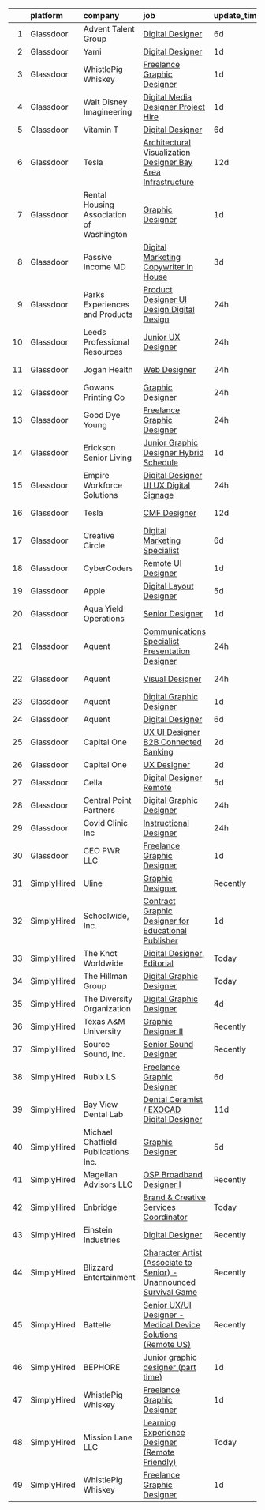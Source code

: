 

|    | platform    | company                                  | job                                                                                                                                                                                                                                                                                                                                                                                                                                                                                                                                                                                                                                                                                                                                                                                                                                                                                                                                                                                                                                                                                                                                                                                                                                                                                                                                                                           | update_time   | location                     |
|---:|:------------|:-----------------------------------------|:------------------------------------------------------------------------------------------------------------------------------------------------------------------------------------------------------------------------------------------------------------------------------------------------------------------------------------------------------------------------------------------------------------------------------------------------------------------------------------------------------------------------------------------------------------------------------------------------------------------------------------------------------------------------------------------------------------------------------------------------------------------------------------------------------------------------------------------------------------------------------------------------------------------------------------------------------------------------------------------------------------------------------------------------------------------------------------------------------------------------------------------------------------------------------------------------------------------------------------------------------------------------------------------------------------------------------------------------------------------------------|:--------------|:-----------------------------|
|  1 | Glassdoor   | Advent Talent Group                      | [Digital Designer](https://www.glassdoor.com/partner/jobListing.htm?pos=104&ao=1110586&s=58&guid=00000183a6fc51cc8c0496d7b1f26c11&src=GD_JOB_AD&t=SR&vt=w&cs=1_7964ab15&cb=1664953897974&jobListingId=1008168683290&cpc=1EC006BEB16B588D&jrtk=3-0-1gejfokkikf28801-1gejfokl1h4cs800-49b9fd4c51c9ecf9--6NYlbfkN0AEZHQH85RuiXkdAOANIOjXMiOvcPJxDKu5JR4q_7yyFICd_jdLy1n9PLHnaxGTUU236q0ERqz0sJuF9WDI-9OFEnBmrk7WK1Avs5SUrHjBGh6lnO-J1eYLuyH3FvQV8JzHQPRnd2IE4Fl15PCxAcxdtGZ-eR9NFH1rOD6KgrD31YWjIjr3G08kry6MU8ZDXn92o2KIQg2QVNkpFvH8_0eL72c_cMCGsMK-udyW5gGNBQNYjc2z2PGOFx3SRIQ_kUlzYjnvDBiKTM3tHx6wN3TwzUztplf9tEZrQ0rrbkVP346nwfW8SL37zs2ZhvZS2B49OouUUxeZ35ARhthXfKdvZ0DrspYvHrYLV1v_MZvhZVZ4vWIdW6cpy3pPpIWZItvV_iMX2Bf7ziGMXmKVMjJV_pM2fmgMC9OYz5INGyBRsU9WnDu4qAvxaRjXrZnSTBIgwwN4pqPLjs2gm97ysMtqv3lC2jS85WCjRXd7KAMlg7HwNWYq24jBdvsk3lA_2EM2OAtuZ0A8Rv1KhiRtbTC_WIUAjk1phhK-7TBjwD9ifc8lwd6N4nW7YUGmjnME3Vy8Bt50l8m8lmBrn7bAFvZNZQFHfUAQ1oAmYBrjhTAlx3AW5jPKXeLDRqw8Us_JnCA9ksfrRCFaj-GJ-QoXdD2OF3eiynuWpCOeHYr0taEiXwHtIKfvlrL2)                                                                                                                                                                                                                                                                                                                                        | 6d            | Eden Prairie, MN             |
|  2 | Glassdoor   | Yami                                     | [Digital Designer](https://www.glassdoor.com/partner/jobListing.htm?pos=102&ao=1110586&s=58&guid=00000183a6fc51cc8c0496d7b1f26c11&src=GD_JOB_AD&t=SR&vt=w&ea=1&cs=1_9cb28738&cb=1664953897974&jobListingId=1008181019653&cpc=444700D72F2ECBCE&jrtk=3-0-1gejfokkikf28801-1gejfokl1h4cs800-4b7391dd8006dac6--6NYlbfkN0DsBOlmEAMqZtav1V1WKZO3RUElpafjggtWvxyDQ3xFSmyORkCOQyPRy8brDkQF-0tx-M_FaeGFTi5xPkXA6pP_llQ907OambRdmHN7rVS4lqoHDoH3T9hJpxZ4Yo4p270-LHduIFPvCR90ID65X1Ans2reBfMYIPmQhvUzvYw15zuBBZI0Kx1zAKTlY_5ChHy_3-3_Hr-z75wol6_4fIxvKnDtEGr7zZMjnk_sxEsX_J9RATWizU4gZGo3bxdrkOyogsDGCPHprrl6todPQx_M6DtEtu7xfjpsa_nokeN4QmxZPA8QZsQ7vH08h8fg1oPm7ToZRY1VViJVwnJ4UGtE-oq7vdkw5JEkeZQSqkE4zyWWGkVcwwBxvheZIpeHNHfKGYJkQhrOEExNfOsYynaP5v3XCD-Iwqblbx5hpvxWiKVlaymc0LLSTfuWHZCc-b00-Tz6io_oc0_L1GpnsSdQ971B59uSBdSkwHU5ftUSo3da-EAg1oDJChCNh2BDF00%3D)                                                                                                                                                                                                                                                                                                                                                                                                                                                                                                                     | 1d            | Brea, CA                     |
|  3 | Glassdoor   | WhistlePig Whiskey                       | [Freelance Graphic Designer](https://www.glassdoor.com/partner/jobListing.htm?pos=101&ao=1110586&s=58&guid=00000183a6fc51cc8c0496d7b1f26c11&src=GD_JOB_AD&t=SR&vt=w&ea=1&cs=1_00c08eeb&cb=1664953897974&jobListingId=1008181359351&cpc=E8EA07442FE90C22&jrtk=3-0-1gejfokkikf28801-1gejfokl1h4cs800-52be9042b1ff7f65--6NYlbfkN0BpzkJ9iaZAQepf-UlRJVDzYUilFLtK1m6JBxaefMWZfXX8JIFmeanj6RZjiVJDiAy2DhTjVFdr4dUhq8imeAUoK_pAPeGqVmPoMgGVXdkfqUDRgWTp5WWc2g0ofzxrCdazxEcrTT9nOMAltIHN70DdVRIxeusoaexGKDe1txzIabmL97QHa6MTCe3xcLAldkgkwVPs6Hu20q5SIR0dBSBOyC8um9rZRO_cZapDSBPYaAX0vSnc02oLePUd0lezxQC53blDQ4ulV5_SrYv9HJegUVo68MHnFDtpYaKlfA6CDKiTh8NAdVG4HuV4HLoKADkfvT6ryYYFNRMh9dbw9UdwAOS0Ha5sOR--m8jTC1e3MPofP7MKURj50XDOVbiStouFJa-H4HR0YDBWBSCkkt-OFBaDSVVsTwX54wO3WcqCLJxw9XVge5Wb8kd0xzKofQxApVI1PLQbxGVikxtsCKRfo7ripPiSCJGJVoB_6fdtKfRchSze5wG7yD84vY9v84u_RJyOndPwVAI_kElcndPz53y9qqh2W6Y%3D)                                                                                                                                                                                                                                                                                                                                                                                                                                                                           | 1d            | Remote                       |
|  4 | Glassdoor   | Walt Disney Imagineering                 | [Digital Media Designer  Project Hire ](https://www.glassdoor.com/partner/jobListing.htm?pos=108&ao=1110586&s=58&guid=00000183a6fc51cc8c0496d7b1f26c11&src=GD_JOB_AD&t=SR&vt=w&cs=1_821adb14&cb=1664953897975&jobListingId=1008180960670&cpc=B101C867B3EF2D75&jrtk=3-0-1gejfokkikf28801-1gejfokl1h4cs800-fe789731ffba1342--6NYlbfkN0DAFTyt7pbDCC2JPO79CSdi1dIb81yjczP5qsKcZIxgiYm3-7g-689UDqHItQTwke_FOC78hZzTQ_c4A3nHqeXPNQCT3XZ3znM_v6WWpStRdUtVJEK7idOTJGXu0SPqL4yVTsUJZQRGWDLXNFkDHdGI-BVVQtCqJJtEkX6vSdvbB532V7Ox79jFRtDMwdtuhgZDRJWo0d6jOjccN2iDN9n5VrNhf2qPLtuhwCKT0ZNWg1zQI0kOq1K-V8F6LYtV5K4kptP9cnp-RnF-i3TiiAairWgIBTmxd2gADlw0GWIbwaRijj_2Xh7Lbc0jCHpJkjhSgS3gaO_6eXzDdCKAo9tdFrrAlVLD-FIou7fgoUxRst_q6wnNdeDy7BOVDNWULOPHUXAqZzDCZ9eHj-NGh0r17bM31HlUZdo5unk5oapQg5-OY2IEzwNw7CE7sne77Hc%3D)                                                                                                                                                                                                                                                                                                                                                                                                                                                                                                                                                                     | 1d            | Glendale, CA                 |
|  5 | Glassdoor   | Vitamin T                                | [Digital Designer](https://www.glassdoor.com/partner/jobListing.htm?pos=130&ao=1110586&s=58&guid=00000183a6fc51cc8c0496d7b1f26c11&src=GD_JOB_AD&t=SR&vt=w&cs=1_1d7099d9&cb=1664953897977&jobListingId=1008168951382&cpc=FAE5E775D180B2FB&jrtk=3-0-1gejfokkikf28801-1gejfokl1h4cs800-618923c6748b6cd7--6NYlbfkN0DMrcEu7yrtATojKJA7cEzGQ3FdRGWLh0CZQInL4ECGI6k5tN82kdM0cJmh4vC7GgizyfnNm7a07tU5sBW69PdmPS1CsERMSGpdJwPl3H3aOXBPudctfciSrJIJIIFcVkQTZPHNpm1dyhNNEAEm7U7qQTEfwflmeQrYs6vdKM2RTdfmaRNOys1jY36CAoZU5S9MwjCMvBRlkdL6Jspf_GNwksPkMFNa3eZgP4daPLWDpKhxmmRZbY4AHtcI0LE2lkeNhs_RZrKaqgIikJpkDmZ_PJjocFgXndnJi7lPJP8wAKfIll-JYZdSp6Vv8WnOfjddaELIw_gHW1qJz2t94bHciw8N9avo0UbmiD6ApEJ3xVbmiixUk1SlBQgFbn6GK4SYKs1EKucuNJNgn-14QJ0EQ4qofxZ1kBirpTqH-oy9Gp8AIqr5Il9jDT6FbLP_zqlmxbjx13Kw95PYdYqG7YsyjHxr6tQdZ6gdOLgmLBy23u6uVtzeCoMm)                                                                                                                                                                                                                                                                                                                                                                                                                                                                                                                                        | 6d            | Chicago, IL                  |
|  6 | Glassdoor   | Tesla                                    | [Architectural Visualization Designer  Bay Area Infrastructure](https://www.glassdoor.com/partner/jobListing.htm?pos=112&ao=1110586&s=58&guid=00000183a6fc51cc8c0496d7b1f26c11&src=GD_JOB_AD&t=SR&vt=w&cs=1_1d94ec1f&cb=1664953897975&jobListingId=1008157424103&cpc=9908D8D4413DBB8A&jrtk=3-0-1gejfokkikf28801-1gejfokl1h4cs800-c00e3ce54c079d87--6NYlbfkN0BkX03mv_qGbDFMol2YHqLRvzzvm2LmpzMO_FcYL_FtJlnJTzsjtFTdelRG5HbGrIfKuF7l_SRluDws8697LYRRPx4MMFF7B7pwyjHfCpqmLzDqtWZBv9sBU-l4VTomUZzFVEn3FD13pc01LVCjOXxofHXMT-b-Wgq_cKBdsuUzgsZMY6MHg07tF2AF37Uz_fVnNOFq4Ce7DO0AMA1REoZhTqahdYFyNXxAe4rM5qB6vNoLXOBO2W65A0IyS6QMUaYCZAaCo2jc31FLReTYruCRy-M-fxJM9bjqoJC9BwBAH3s9m1Bw34cRJdZajkHVuS2kdxfxA62RxisX8Ya5UGJNiLZnpLFJx7xyg2TVlnMSP_WAm509LBKjjagHVolC7ChXUtAzZMtV56dCjgDITnIVpiJ2Et8gmKYp1EKCn1nj9EH81X-PXNJPfjrCtk9_t-MyINESLgPDU7-nfw4QUYgyPo0G8oK8Jjjt96wMefNGzNVCspaQT_FnQpwCUEzf-QyyiDc10yAh0TmSzN5zxCcAa_r3vUetHTk%3D)                                                                                                                                                                                                                                                                                                                                                                                                                                             | 12d           | Fremont, CA                  |
|  7 | Glassdoor   | Rental Housing Association of Washington | [Graphic Designer](https://www.glassdoor.com/partner/jobListing.htm?pos=118&ao=1110586&s=58&guid=00000183a6fc51cc8c0496d7b1f26c11&src=GD_JOB_AD&t=SR&vt=w&ea=1&cs=1_31d9740c&cb=1664953897976&jobListingId=1008181648619&cpc=6193B0C32834B022&jrtk=3-0-1gejfokkikf28801-1gejfokl1h4cs800-8c68881bf004abf2--6NYlbfkN0ATuzukLZvOA7Cxi5gGVTPK8s05ijijAIGQnHXs5Od0X7dJhkhquRt_3fZF5olvIKB0rAZzKK4aXdvC4AXgjBQS4J4Y6n5mMtCqKaxMVRVRYm5rfr-L3QXTFlg1UKQ4dZpg865y5t_WtM0fDx829Wsuo8abBLp8DC_0S_oh2_gd_Sr-1vXR9b_stqne3ZnPXfnznW4KCrbE4qfxc3N92O3EmuH-4k7x8rlogoQrPt4B-wjJXyTM39n7HV3eD_4YWZU8rnN4h76x2ClicWbDlsyzTowFTZcBBvE1qiprIAkLJ5RMCRR96NP7bAUS4woOws_1iEQwhY1FGbJmX4MtsYP9gJmx4OTwhwxT5pyD36rCEe6EiOmEaXXzfGcHzYWK3IUUewJb1m7ueELFZFGOHJH3aeQwdKgNl8UGvCF9IihnFqh2fvoOaOkrCHaympMtKo_PNd_qVb2RP_ieXo3xNPDOdjzRurUYp8Wt6RiEy1Ori_n78mgIT98iV_BW0Kd_cjU%3D)                                                                                                                                                                                                                                                                                                                                                                                                                                                                                                                     | 1d            | Seattle, WA                  |
|  8 | Glassdoor   | Passive Income MD                        | [Digital Marketing Copywriter  In House ](https://www.glassdoor.com/partner/jobListing.htm?pos=120&ao=1110586&s=58&guid=00000183a6fc51cc8c0496d7b1f26c11&src=GD_JOB_AD&t=SR&vt=w&cs=1_fa64b7d9&cb=1664953897976&jobListingId=1008177611015&cpc=1FDE87803EF93CD3&jrtk=3-0-1gejfokkikf28801-1gejfokl1h4cs800-33d0923c9a007d8e--6NYlbfkN0BX5PKiVrmNBBso6678QK_086ZhDmKmBIY1CZ6bbrZCM2DRlgUFpyLj3Vwhyf4FfEs4yP_RX4kAN-RSvlHT_YBd8VaWF_xYYxEoRqDeQm7oI86cM8x-Zm8VxxSBgTAD0xVL67cPmSvnlahDwJODPVWZA2touX6sLG9s-1wfIAQzkrDTFtYrTKxhCzBY62AXcTrkLFxXvlixcago0Hypzuq-7v0qAVLDfD88THZDN8QnMTmdgGX6OaQ6kcN7_CnxJ8_7vOm0f_a7CBR9TfMnN_isRXVNau9Hz6m0ncCH5yAkE0rM3qs189_vAf1UzUPDBbmHa4J697VeHxBlF1vpVP-bF0iGObuUzDcTFn1BEjx5HZ3rclCmXMonsOYx0R4vyxCiqdSDv_vJRqoL8_OTZx5Z0sHYicR4B6jssyMx3ozjljq1-sHy6Ln3hbVgPmGVvLwh1BgS62xdgTsTzkYEqttuhPiHGSZajoFCHcPErWOXP8z_Xs72NfEcaVrN2NXxmPbE59_CIvUHLg%3D%3D)                                                                                                                                                                                                                                                                                                                                                                                                                                                                                     | 3d            | Remote                       |
|  9 | Glassdoor   | Parks  Experiences and Products          | [Product Designer  UI Design Digital Design ](https://www.glassdoor.com/partner/jobListing.htm?pos=116&ao=1110586&s=58&guid=00000183a6fc51cc8c0496d7b1f26c11&src=GD_JOB_AD&t=SR&vt=w&cs=1_b666b671&cb=1664953897976&jobListingId=1008183196085&cpc=155EB9D5185558AF&jrtk=3-0-1gejfokkikf28801-1gejfokl1h4cs800-2191fe98654c158d--6NYlbfkN0DAFTyt7pbDCC2JPO79CSdi1dIb81yjczP5qsKcZIxgiRd1qisRd4re16D_VG3-wzU_6Oe15ALb1WY-ytCOdcNQir93LsrdNN2s48_Up9B2fmiYN7Yn7jpoAd37ZpGupWm3vjNv1r46RCNeo_eJGBam0OCrw-p58XZKg9SFtTrse9s8SM9L3uOsrFwrA8euV9DBHwN2SNbDF2UB3aorw1CoPEeuwVkz5geaXSfPcEnWmmiBC3vEg0sPjgK5zgWnMxWvBqugtQtPyQCjEta5VM7E26ATekijdSl1WHYww95963JVKt0VcohY82J3fct6atq8-tGrZPFaFBPqphp_cwOZZIILYp_wzS6wgL0RZdIk2tahiN2rNtTuA1agY54CbKgdWhJthgysdo1UQ3SVBwlmF9d0HEF4MvetmmpLpEggIZPzvOvLP7SYavca5C2Xx64%3D)                                                                                                                                                                                                                                                                                                                                                                                                                                                                                                                                                               | 24h           | Lake Buena Vista, FL         |
| 10 | Glassdoor   | Leeds Professional Resources             | [Junior UX Designer](https://www.glassdoor.com/partner/jobListing.htm?pos=109&ao=1110586&s=58&guid=00000183a6fc51cc8c0496d7b1f26c11&src=GD_JOB_AD&t=SR&vt=w&ea=1&cs=1_bc0c7c54&cb=1664953897975&jobListingId=1008183368915&cpc=59DEFF8D475298C3&jrtk=3-0-1gejfokkikf28801-1gejfokl1h4cs800-0564f487d94262f5--6NYlbfkN0CLOCZTCChuiihVjlIkYrxs7DSyKBCTKtCFQmuoXzF4l_jhy5rhXOPYk9JiMIL8flmTacUQGa091zqZXcWus9YjZArZ-VRnM6d8VPkLX-nbux_QrsG8QHKa0wFoptSDh-r_Xvp6UnrPgUHn1JQxxkByWq-DRmPtp6PSUFx03KiRkL736groec_8gW_39cHV-fw_HXo1M82-L-QSTjujf-FO3NFUpSg-lfV6BfIkpuRVrLGBydpykzm4EW9im77xEeHpSOvD3TWT-5wARatBhyRpCgvIZBlD8y9xA93cvqQxC81TH7GITZpcKrBSnQZi9rW4RS1SJ3kAuVQM6P8UjaLyZapwtvoo2DE2vSZoYS1EjcgyPRd7ur7PC_9J55qW2mV_KmwU6vyb0hL2eHTUi2sedbhqmj1R4TSAQw2jV7Y_AVdQc4tdkcpwgl2qlpGZHZ30mtgZA9DZ_Jzc1rd2zT9bzoOBbpeKgXS8_linSIBig52QOSbyzLyoUenMhTQvPXn06YufoBmVrQ%3D%3D)                                                                                                                                                                                                                                                                                                                                                                                                                                                                                                     | 24h           | Remote                       |
| 11 | Glassdoor   | Jogan Health                             | [Web Designer](https://www.glassdoor.com/partner/jobListing.htm?pos=107&ao=1110586&s=58&guid=00000183a6fc51cc8c0496d7b1f26c11&src=GD_JOB_AD&t=SR&vt=w&ea=1&cs=1_2bfbde50&cb=1664953897975&jobListingId=1008184057172&cpc=61B26E8FEFFA679F&jrtk=3-0-1gejfokkikf28801-1gejfokl1h4cs800-34f30784f0aa99a9--6NYlbfkN0B4zybFdMQnUQlorbHXtUtE2-M2qZvV-Fec-UE_N3qsMkJhjTzW0qDGVPXQVNwPXLBu1rlWATFT64U-jITo0XcKUSFxccOT1K87NHsewHqK8z-Ff3Arh573LVkDhBiSrhV4UmQfI8MpaoUsDbr57PquZbKr-IZ_W5ucOuSlEb7SlG5FXKOXNjjw-AkvBeurp2GIv0GRhPXQsLScMAXZ7rSL33O5u8B1zDLwsHlHi9opzLFftHlB1I1HHUsISN8BJA9qQws9maymJrEcZe7c9gNAlI4vlpmPgD0acWF1t7g67Lf4HITQUzhpXWw4-Lw-t0IyHfj-nHDgL9XSLfs5prUZ1HE6_1G4YG9LPAeHc8h9l5VcEPn75FdspPBJhPkoiKkiqcUBJ-cl3lUOy_enU8tXmhsGCm-ZG0m0Eb81lu32QJoAjeh6385YPTG9_Z-PWg60wGjsrzOSwwGzwNXbttwdYOwIBqqRwBXEO9JcAkmdPSqElIxyHb0G49ES44dy_Zt8HOJcCC4tTQ6elRe3Ksrg)                                                                                                                                                                                                                                                                                                                                                                                                                                                                                                       | 24h           | Englewood, CO                |
| 12 | Glassdoor   | Gowans Printing Co                       | [Graphic Designer](https://www.glassdoor.com/partner/jobListing.htm?pos=117&ao=1110586&s=58&guid=00000183a6fc51cc8c0496d7b1f26c11&src=GD_JOB_AD&t=SR&vt=w&ea=1&cs=1_3479e2a2&cb=1664953897976&jobListingId=1008184869167&cpc=1120CD366D53BFD9&jrtk=3-0-1gejfokkikf28801-1gejfokl1h4cs800-0a57b4d81053fb35--6NYlbfkN0APToHrk7ILONyRglvlT3LJMO76dZGJsKlG8WQjsY8Cq8UICho1FA9rpi7Rf-QaLzFDb6ymN1OQa4DTvwNKM7M8eMv3eeAB5QEL5YxA32BxXU8gAAl7kCrflq7lN5dn1m0npmEZoyo-S39KWuFzp3z88G185C9cpYXf0sccUANcZ9modoSpStiBo9QF1Hvxn-JG5Do7EBhcEtwIy1M1XTWUf-PZD6f1OU9RjBeTAot6Igec-j7-50wTFoAIE2R3xT9PqGMEZe0YTDuQPhe0-6nlwuJLE6iOZ7-6okqLyC9tghC5qkvIymKWqKusp_BV0CQF0yNHXBga1ksa7-KqNFkuFZXUSVmmDJprisCG54pIW1nd1ecHKqqrATcHPsQrm8bjPLxk1upMXQ89zNp3Uvtm57SRoOejDhYfNicikSqJKyFEX7uE_kj4qHhXMMdAZjrfAD6Hp4ux0lUtPijoeQVUb5s6-1kLTcbbtURK5AsaeTbjVkDO9cACBNXahxf8HTSRCbQXqe922w%3D%3D)                                                                                                                                                                                                                                                                                                                                                                                                                                                                                                       | 24h           | Modesto, CA                  |
| 13 | Glassdoor   | Good Dye Young                           | [Freelance Graphic Designer](https://www.glassdoor.com/partner/jobListing.htm?pos=111&ao=1110586&s=58&guid=00000183a6fc51cc8c0496d7b1f26c11&src=GD_JOB_AD&t=SR&vt=w&ea=1&cs=1_7b57b9fb&cb=1664953897975&jobListingId=1008184416620&cpc=C5F9C09AE97B3D2F&jrtk=3-0-1gejfokkikf28801-1gejfokl1h4cs800-19041b157d3542b5--6NYlbfkN0A_GkeGSXVSoFVTbt7cRRhPymyURKnL94u78NQGcg34BNNX_uVRXRI8Cu3H_AN7K-cx97i8X04J5xRt_1ke5zC81eN8A_gCLMtRT8-yseq_g7lgpZLsiA6WRS8ep5EPAGeHePXy_oXS7rKOL_fLeI7lO2f5Hz7kTdJerZFFR6wFtcSL2XBHD4SdXt8kwXDxr8lZQi-FnV2qPMLxgmJ1WktPAcJlu30rzHS2Tv3ealcz6enAst1Qjfj5qpfne934kz8jxytxmJ3eP4GxOgKYeF6aPVhukTLOeEnzU4kWUv7fO95HEzPtz5t3rVD5i0ESm4XKowWpK_l4_HJfmBqESvr81xHHd9zDY1VeMCe1t7CxioIcsQfUpy0gVQKxI9bHOiqDqCBr_EIWv-uc4pY5va8ZAu-RrLuFtO0GUgCQCwiALWzSF77fX4jh0D1eRmy_MM4y5OXUSLdM4tcxFI6CQ7Gk97096iD7QN2RhK40G2oJOl80rcZrupnZTOuXhZg5vyqs-MfVaQMtCA%3D%3D)                                                                                                                                                                                                                                                                                                                                                                                                                                                                                             | 24h           | Nashville, TN                |
| 14 | Glassdoor   | Erickson Senior Living                   | [Junior Graphic Designer  Hybrid Schedule](https://www.glassdoor.com/partner/jobListing.htm?pos=114&ao=1110586&s=58&guid=00000183a6fc51cc8c0496d7b1f26c11&src=GD_JOB_AD&t=SR&vt=w&cs=1_05d28e36&cb=1664953897975&jobListingId=1008181622820&cpc=8CDBB1EC89CF7160&jrtk=3-0-1gejfokkikf28801-1gejfokl1h4cs800-0951b05987dfed0f--6NYlbfkN0Aw3paYmwU6FofVDdXTN6b2jRH4engFYV06vIOeUBvgcMPmiZAagjCk1RrrziBtCf7tpnaIWTetQkU4Bk801G2TR76OEPdi5tqiW5RJSEKhClqLDEX6Edi6ruZ8jWTKy4HMvfAcukzUPcxMktpIdwdVjvOEItJhGX0NcMu91RrkW8vjKZfufOqIn_lkcHgjGBaM8E_DJfGD03NWqw9ms4kX1VZBLsTRDMVN9gviyp5KywitL27ZcVZwuqGIxYjL3Ph20wuEOZP-LqkwK1TP_U_jQF9Ks-BwtnELL7VkwX9YRuiefLRdAkYcGM8wrZ3IxTJE4kLTdrUQjAnT4BhDhdVHM1WUFf-H22_H1oyaIJAMRD6nFXg75lv_eQsTQXu8mzcTBsdvRZ_LqEvgtBhHd9UnUfCnHNa6vT0Q0jOQHQwdESsUJ0tJimJpbk8yuxxjdj-7ba-S0nUUNzXK3ZXUabYIKN31Nt2p1e8SeC1rVzzYl0YwxqQDhIjgmSQk-4QNg7zB9i5AETA5ekIYrs41V46MXiwkOZ-xROzXSfoaRzOiw8MGiIyqG8w4)                                                                                                                                                                                                                                                                                                                                                                                                                                                | 1d            | Baltimore, MD                |
| 15 | Glassdoor   | Empire Workforce Solutions               | [Digital Designer  UI UX  Digital Signage ](https://www.glassdoor.com/partner/jobListing.htm?pos=113&ao=1110586&s=58&guid=00000183a6fc51cc8c0496d7b1f26c11&src=GD_JOB_AD&t=SR&vt=w&ea=1&cs=1_3669a060&cb=1664953897976&jobListingId=1008184066319&cpc=654405A9B1E0A9F5&jrtk=3-0-1gejfokkikf28801-1gejfokl1h4cs800-a97a053d2c43038d--6NYlbfkN0BhhhzTg5mrYii5qsI6KLAJ861Knq-wjVpxdjddoQLPfhya-xOzJkbr1yF03QNooQLubXLs6t8Y2jSr1LnEmPHiuCpDTJ6DLALwGtBLOimNWq2eMYgJLzBc8yXX_nbwMf9pMKQxMFIbiPT5oExEojjAnQKLoXpjJykzngd0P0o29AvGaOrLJVV72Glfs0Fb_98x-wUN1UaUlSeKS0deW9kRgAmkGJQdhRyazpU2r8ylY92YcoD9TVH_6IDkv22Io64csRyWPVBWZcEqdmzzbHa1mtJsl50hsVJpseuo0EWV9Tbn11UH-PnqXOstFo7TKhc_avyqSFWr06uMItvWEGXT_sTl1zK6dOhFU325L-qartRDtHFqUfAHA6LMxVFVUbzpMTbIc1WS3JaN8DsRDeUA5WjllxVvjtYtIt1-t--BvhoYXRaypDHXbrFWFpkUswAPY9uPoOes4FgEdso0yZ41yCF8xp15rRfDNR8Zrvr3o8N8CfsIy5fuygwAROawWzWpD-CpSabB0w%3D%3D)                                                                                                                                                                                                                                                                                                                                                                                                                                                                              | 24h           | Remote                       |
| 16 | Glassdoor   | Tesla                                    | [CMF Designer](https://www.glassdoor.com/partner/jobListing.htm?pos=119&ao=1110586&s=58&guid=00000183a6fc51cc8c0496d7b1f26c11&src=GD_JOB_AD&t=SR&vt=w&cs=1_4a5d0873&cb=1664953897976&jobListingId=1008157424265&cpc=8795CF9063CD573D&jrtk=3-0-1gejfokkikf28801-1gejfokl1h4cs800-e5b6fd659ac67109--6NYlbfkN0BkX03mv_qGbDFMol2YHqLRvzzvm2LmpzMO_FcYL_FtJlnJTzsjtFTdelRG5HbGrIfKuF7l_SRluIDbA6x7-ZrHOnpgqq22kdZi0ruDgq2iCxZdrNlVNwoDh--bCuMS0aMg8vLSPT54XqRbM-4oy5TLAqE8B2-G5HdLOZK6iwwj53RKsbhL6omY_J8zGO5cOhsAoiBGE7Q2Y7piSdOfmQHCu-596v6qBx1VngRmkerhgp92mhVq0R6YLZqIkkwFlooBCNBpC73YKl6tWy-3tpOcBEtAVRyC0WfFTsCRwEXcXdMN3RjNTNi2_XrTlv3cgE6ES3iFEwAyt3VeZZci77b3wiW4vp75qfDg4hUEjlhTDE6tXcUzt9iDCGFiQaHrsX7BiumTP4WMNBuMhNKl0Oyiw-ixVjqi8dMp9QUDTVv3suxu0LtwjzIs8F08P5RIg_btr-cFY8hMqCkLDFuiYp2DDTtdT5f873XgRCs-bYF9ow%3D%3D)                                                                                                                                                                                                                                                                                                                                                                                                                                                                                                                                                | 12d           | Hawthorne, CA                |
| 17 | Glassdoor   | Creative Circle                          | [Digital Marketing Specialist](https://www.glassdoor.com/partner/jobListing.htm?pos=126&ao=1110586&s=58&guid=00000183a6fc51cc8c0496d7b1f26c11&src=GD_JOB_AD&t=SR&vt=w&cs=1_f94610ab&cb=1664953897977&jobListingId=1008167791849&cpc=84DBBAA61F05C438&jrtk=3-0-1gejfokkikf28801-1gejfokl1h4cs800-213d9346c101a3d4--6NYlbfkN0BPwlZa85gbT4Q3XYQoU_uQn0Qmw9zd_9UNfmcwtqAVud1yvyq1Z4UAlx1bxhDUi3IgtUUicMkF7QkxaDn7otg-FpUU9B_R_5zdTag4pFYQYHzbsnvcKmw0wpLo8I2uytuRNzoVyNVL8uzusYyDacyPHcTCUcTEsKhkL37K-rJA-xVKzIIvYWTPiuew1lmnq3hzva6a_-qC_H5zvHjs6ZcjZdYcqQXcQAAy0C5sdzJkw6bE2iVMQ-FCL90e24rNOusBd2HI8thXtbxd050RozsD_qRLkdeHdV7EEjPu_QB028wH1CR4Oy-wyYkahPW7HAVft60e3CB2XsDMd8q4EoFKA5mP3pMwyGDgGjUdb8MTRXr5HnnHzo38gPQ9PEzZrtsf9dp_8L0EnS44oFsI5Fo_HM6rlEAL1WQs8j_eB_EU2O0SFJ_EHFRafHQsky1FPW-8VNXbDxiYUtPJiEsIB3lA-MR2WtFlRR67iMG9NkPFIaz0XUWrYhDNvGeHZ_qjTcDQGNwe_JMycg%3D%3D)                                                                                                                                                                                                                                                                                                                                                                                                                                                                                                | 6d            | Plano, TX                    |
| 18 | Glassdoor   | CyberCoders                              | [Remote UI Designer](https://www.glassdoor.com/partner/jobListing.htm?pos=125&ao=1110586&s=58&guid=00000183a6fc51cc8c0496d7b1f26c11&src=GD_JOB_AD&t=SR&vt=w&ea=1&cs=1_9c38c1a0&cb=1664953897977&jobListingId=1008181923421&cpc=F4EED0218A761C36&jrtk=3-0-1gejfokkikf28801-1gejfokl1h4cs800-7747602d78bad512--6NYlbfkN0CpFJQzrgRR8WqXWK1qKKEqALWJw739KlKqr2H-MSI4eoBlI4EFrmor2FYZMP3muM3gkbwWu4RJppUUqutDWodvdAdtfmVWe9FldzAWi_W39JFpWaMpCc5GNSNUuXipttHV8QoimdNKTCu5_OjWjMvjrhsa5Urc-wsnNJMmi8OVPGOxvmSZ-zz8ozTclzLXZ2tHiHAL103l0rB3P3CGk0DVFiMCOxyoPuEymwq_1cOzUNYC3LWn5DlC1NK7Cz5rH9STa3XYJB68gFHTguNcjsJOLmEdeF0Nh6SoBAP1JZD1HrjGo4gfyEuXnZZYHKC6nDsnt6DBTDguqxE0mugwAawzWxty5lPNpO7K4N_peOAz4mR7KLWp_gcW4hMndRGpw2SbUDOzGe5WlzhSvDsBZ-V2lq1-9G-oAUYuUlQPGcqBvrHkxYxPFH_OuGlrEePyBPZkatu6zgH_a_BJK5qjgtbCpCgy0bWtLPHHF9iZgRWLoX4r61EXagvxfeIjaC0niz69MbR5j6Qe80bBRBbHxNtGhaF2ldyOy_5Taea8aPl9sQF1JJoya-PvBijU8TxZU7grG7TgNqX1r17jVKYoCXRLJ7Vins9LYTg-xvspseMrXYmnVCfsGkmXjpNeFwlpxiHnQJKf0QFseigaSGIwWoK-_y3qyQTNX9pJCrrQLUXXD1W62QxDZ2UKh2fL6Sh-vhMIc_wtN-hmcWRb_NmdRxCJzDtFAiIs4vY9GnExW6PE04Rvwi4IzujRy61SRMGUmeQLzfkl1VuFKaaKtc6Y_arkltwQc-DGsWdxnDxN_Ivo9UFquwZTfByGAS8IdzTjW1p5YPpaKi6Fq1REUo2EsWN2kQqR8pGeuDjEbPzToDhK2kkuBW4BgnRF3jJSfHmiv64ZvcnWWrlnBK38h1Nnqk-OIjK6Co_MMNmuURNqm973I4P1B2SQcgcs2uJ2MOk0TV9WT0Vlm169W4Z7qaQwCI-v12HeqSnQhkn0v7mXjILwmTGeZ7t3-_qb) | 1d            | Los Angeles, CA              |
| 19 | Glassdoor   | Apple                                    | [Digital Layout Designer](https://www.glassdoor.com/partner/jobListing.htm?pos=115&ao=1110586&s=58&guid=00000183a6fc51cc8c0496d7b1f26c11&src=GD_JOB_AD&t=SR&vt=w&cs=1_83f529e6&cb=1664953897976&jobListingId=1008170405836&cpc=47CFDC01B3F81FAC&jrtk=3-0-1gejfokkikf28801-1gejfokl1h4cs800-0a6953d018dba335--6NYlbfkN0BvKrLyj5gPmtZO9T8euul8TCxuuKNOtzRJOomxnwSEodTz2Bc-sPZlSXfvz6ygy0spBDHU6Fvn8L_gFRYMe9OzSvyE2rPQY-OfTdFzoYBiXgO9ISFteBcdFXsgr9JajkRTi3uNYPsNGyY9ZnCYYeXW7mHpeiyPpx81xUxlWIOzZgKimmDwcgJOke5Jl2CFM35UzV1yObjMViuq2hMYz1JWaJ4Q1LZlScMOWnV9kyYcX8A9lmkNOFTbntPOteIjoksi8LPkxL4pwPpoAREQFZfU7VvAIrBrPvlyX2dSM0a8-_qiFw0jfcAaGdxFg5ynEsq_JfAlbw_QDMn4CjwYnLE9jLeQoud4LfrlmgUnl2mGJxRz-QKGJG5vsB8pVI0A2VrDhqIP2HIxlMOu5zJVZZZWIMSPJHR34UDPjSvw5G4OxKbVjCLEiT-OW3i91Sxe9tNaskSBR3mHcEUW72LACerLlWSrZyBBUcr9WtM7oqQkbPhYP8sLel7h-EX3B9ikuPx-JHyv9sZvGBHR7pbhjZ7GG37gPAxxTasSJwiODYWWP3tFEChzI0PKiw3urEWkQkdHM7jaHN48Mp_5KT0mjm9Sbr1EmanGbPNtY0a64SiZBR5hXd1A5i2nCRVCvinGmCwf0Sn1Jo8BEnTZMvAYHeJfPEqqmXYUmLK-nCahaRGPxCmFl4N2dLLQt40swBXQr8BfJsoNM_0GMCoq-Q-Empakb8OhkiDYbtNrgg7eAC6eVqSgyXbgrZpbjsB1JZmIkG_AmqSGz8d4f6MDTitvn7u3TI4Z2sGezql_IBYGL4igfQDrzV5xUsFMr7otlRISrXQjmnNg-C6d1bU5CQ7FQ5RMmQ3TE78HmsgIYym2laWInnE5lrEPyhcjSM3iuokvAhkN6jD4c9TnFi7Q7-EiZ7oluhP1imMhGAW7hlX4Tgk4QAKZCOG18H0O_eRHHGgVfoSDVDTivrxjurSFNcAsp4zJ)                                 | 5d            | Austin, TX                   |
| 20 | Glassdoor   | Aqua Yield Operations                    | [Senior Designer](https://www.glassdoor.com/partner/jobListing.htm?pos=106&ao=1110586&s=58&guid=00000183a6fc51cc8c0496d7b1f26c11&src=GD_JOB_AD&t=SR&vt=w&ea=1&cs=1_4753de1b&cb=1664953897975&jobListingId=1008181670528&cpc=45DC3EB807283E85&jrtk=3-0-1gejfokkikf28801-1gejfokl1h4cs800-0cbaba11ee9adf4c--6NYlbfkN0CB1tmP7rfbaHtYFmPjg1Xv8BJr6DUbyz0HQmM4H563Au2nNjYN4Az1S2OuOnLz1IPr6IljD2XZVQJ0Gej4nL57HASMQlqJ8KPeLWnpSgi1pF3V10lYqI9xzoHeKRFgaJmm7dXanZpIs6iVYO3oU8oZc8IEfA9fwmBi_svJhEZbugvbRsy9ziKDHYxixE-84Uxb2lw0DuaBTfof4qc23T0d1AwC8z1dq4ttCJ8zQygwp-1jaAn6AaA2pzxRjm5YMkaCR6Ps9j6isvP1wUGajeaUVyMOIzNCjZYkOxgv1H6Eu4HK78mlmtD_nVCngWCnP82pjlSiK0UPixYW-76gG2VXtPH5FeaQlG4Id8gH2UAg3RYUX9PAgqFhfy4MtDlDpBsnzwqHVA_0oC6CesDWEfX71532oSJynGPL-dRrA0h5bQJVKMN_vYwZKfJE0_yxXIkHBwbI9Lk6pB1pzuhCDt859aELqUhcnqxFpsC_mVq7zK6n6FLCMEfTeJ5BO0K8pBdnpHmznIoVQQ%3D%3D)                                                                                                                                                                                                                                                                                                                                                                                                                                                                                                        | 1d            | Remote                       |
| 21 | Glassdoor   | Aquent                                   | [Communications Specialist   Presentation Designer](https://www.glassdoor.com/partner/jobListing.htm?pos=128&ao=1110586&s=58&guid=00000183a6fc51cc8c0496d7b1f26c11&src=GD_JOB_AD&t=SR&vt=w&cs=1_65d41981&cb=1664953897977&jobListingId=1008184405664&cpc=F4EED0218A761C36&jrtk=3-0-1gejfokkikf28801-1gejfokl1h4cs800-937e36cc71ba2067--6NYlbfkN0DMrcEu7yrtATojKJA7cEzGQ3FdRGWLh0CZQInL4ECGI9gD0Wolx9R2v-Aex0-GK07Cs-Ddfs_lwOYM5HOnZFXcfxz0QCuUBc7I6zmluVMp4-lYMXKky_CSzKxQFPdOlOoL5TKAmjanQNUHLAwXxf_njfvkIE8YWauNilqQIJsrkfRJUXw6Y0Ze98Tv27krvQiPJXc5yrKCZcIe6VV9mCb-RqvV1UznOi9wLyolyUAkXu1XbyxbIkGuBqo1yldUxoQV8IvUNveL-FVyf0R8ZVCOKKJ6qlvlytZQ6gKYNGJhuoinyetVRP7BokP2KNA9hFnOEFFHGSeI2DMDZcVwMbuMLWtNaf-5Rv44XUQ87J2zQycp1GyN0BqluhKQdFW_4C5ePPTeIz5ktXppnSLTC0dYwJ6hLFNutBJY1YUNOGLiuuY51Cgw2O3YN2M9xaXdoqWrQkVqrgG9gS1dx0H_vrOrVtgZ65k0PlM%3D)                                                                                                                                                                                                                                                                                                                                                                                                                                                                                                                         | 24h           | Redmond, WA                  |
| 22 | Glassdoor   | Aquent                                   | [Visual Designer](https://www.glassdoor.com/partner/jobListing.htm?pos=127&ao=1110586&s=58&guid=00000183a6fc51cc8c0496d7b1f26c11&src=GD_JOB_AD&t=SR&vt=w&cs=1_f9168d11&cb=1664953897977&jobListingId=1008184405679&cpc=F4EED0218A761C36&jrtk=3-0-1gejfokkikf28801-1gejfokl1h4cs800-6d28445608bce4e4--6NYlbfkN0DMrcEu7yrtATojKJA7cEzGQ3FdRGWLh0CZQInL4ECGI9gD0Wolx9R2v-Aex0-GK07Cs-Ddfs_lwNbYCpLISCQ9uumJ8FJ4RxO42BKemPh2nifmm0WPQsqz6KAm8iaMXbH-H0lIzvFS5PGNTgKbdCxyd0iP9zRa9Crr_3EsYkPpYVV7KIeD_3JWJyz44IojCmqT-ylVxMOa-gsvZjSzYtOC6KBZqRE4P9ZLEZrbR_KXaJhklV99eFJzPVQqv4JsUbWCILwq79a2qS-zDPG0QWbssE7GkCHj6jIiRBwptNlJaY0kJvzDmD2MXPEgl0-LMpc0vGZSjA4hUVzAFuZV9ybykJvM0xCEa74nybPGLY8yaVB4lo-9bKDA9uxHCuzjOU1GVZ4wJbwH9P45UTQvMAiBDQrx9xgutiyUX4r-Qfq14L97V3w_ptZRKgwV3BBogtQHCEw7fQRlvh5kHOwNK0L3gOEpwj3v67k%3D)                                                                                                                                                                                                                                                                                                                                                                                                                                                                                                                                                           | 24h           | Culver City, CA              |
| 23 | Glassdoor   | Aquent                                   | [Digital Graphic Designer](https://www.glassdoor.com/partner/jobListing.htm?pos=129&ao=1110586&s=58&guid=00000183a6fc51cc8c0496d7b1f26c11&src=GD_JOB_AD&t=SR&vt=w&cs=1_ef89b761&cb=1664953897977&jobListingId=1008181650515&cpc=451933188B21919D&jrtk=3-0-1gejfokkikf28801-1gejfokl1h4cs800-620cf3b8b7bc6984--6NYlbfkN0DMrcEu7yrtATojKJA7cEzGQ3FdRGWLh0CZQInL4ECGI9gD0Wolx9R2v-Aex0-GK04Pi0nGKJFMQEsq5IO9b8FOLnkAuF5D6f7I9kQsQq9-eEUBIA7U32O37kX9qjkCFUItkzvjUf2QSatA3yVtcXWvHeiBE3bT3-VeS80_Gu_RLfI0v7j8lvx5wNd-HJREqce7U5G1L6QZNsY7mJzvY79a669Rqu8lt-dpADtuJdVs8W1jsH-byXyRhzWVmSINpxjDsHizt_dbvIsP-Iwwr5VfeLThPEjkis3MJh_2CD_343bD7Ss0yYLpjVRhZX2A1sRUbam1EqYbKuZWZFA0fI8W59BHpvca-fJ8oKUpCINByl1VaBDax6TbUEiakFSMpLGX_jFdA4wGlpWRxuuLWLhc6difK_frulnesQpmu7YzcasGv1vu-3mGWVX0cEh7ZFw2CaH8mqu3qZHRkfSkrEKr)                                                                                                                                                                                                                                                                                                                                                                                                                                                                                                                                                                | 1d            | Los Angeles, CA              |
| 24 | Glassdoor   | Aquent                                   | [Digital Designer](https://www.glassdoor.com/partner/jobListing.htm?pos=124&ao=1110586&s=58&guid=00000183a6fc51cc8c0496d7b1f26c11&src=GD_JOB_AD&t=SR&vt=w&cs=1_41121891&cb=1664953897977&jobListingId=1008168999414&cpc=9908D8D4413DBB8A&jrtk=3-0-1gejfokkikf28801-1gejfokl1h4cs800-83e4f703af238706--6NYlbfkN0DMrcEu7yrtATojKJA7cEzGQ3FdRGWLh0CZQInL4ECGI9gD0Wolx9R2v-Aex0-GK06YsOiZbLHaB5WXUovTlJIH5rOXlzh2PSO3kxGriPtQ7iu1lpybyWJjHukiRxzJ8gqvfrPvI0ZWY4F-4ZR94YJdQh-V8xTeI_oFGnvkQ7XAs72GQqYKxdd_xzF_F17wKucUHGuq0HIrYcKLoctY85FAkzbJmLimtlZpmtVWvXOiNwh6HVTkg6szv64LZSLcK6-VNXQATpK3YQ62SnRvndYI1N6ON4AiA306yI0M6_ZPkgkTzqsP1zHSK4g_lCs0bHlizfkTd9snHwzVBmEs_z7nBPZTx57nwLtIdw103tSXXfcQKTpSqwMPeLK2LEw3ubbxekEzEhHTYBJmJKKf_fGQeocDHmiky6NVyWN_8kVphqW7d6PBq5AwFUYUdO76Vywy2G3qaDJ5Ng%3D%3D)                                                                                                                                                                                                                                                                                                                                                                                                                                                                                                                                                                            | 6d            | Chicago, IL                  |
| 25 | Glassdoor   | Capital One                              | [UX UI Designer    B2B Connected Banking](https://www.glassdoor.com/partner/jobListing.htm?pos=123&ao=1110586&s=58&guid=00000183a6fc51cc8c0496d7b1f26c11&src=GD_JOB_AD&t=SR&vt=w&cs=1_7be841b1&cb=1664953897977&jobListingId=1008179221355&cpc=32EE424DE2B657EB&jrtk=3-0-1gejfokkikf28801-1gejfokl1h4cs800-7ded5504477a8478--6NYlbfkN0C3j_zLGvpMLCdiZ0WC46XqVTA1VMZzOzKXPhAXwYlrNb9EbKZEg8x0wzjxx-xvfPpXP8MfYKE4wjg1YPzLwU4zaqo4yM_oB5yRtSnC4Dfi3fC_idkZNNPo4WScJBPqVcPVkCmBNb-cTpd7-Ycso1XDnY06vnlCgYzwgXdP17kSzkK56yl3f5nJ1R4E_wg3roSZP0Ef7zDGeJL567et2Q_-Mhtlikl0V9N0dlQPVloafYVGa5yKuXM6EyiylIWufSU5j1GCcjDLoFV6H_pbgITrmmK-w6anbAbrx1Xf1X5_S7tl1pOzvJN1UTuHgHYVd00cnzII-asfsYGtezidcMVnKS_0VvCO-HiOLonj22HLoHf_5DOgLk12yrrC4tfRyEXHiN0Yu39aCp2YNYAFsB_cAN5i82RzqiS-T2lPGm6h8QtnbV0c0nuIWUYcMnanFig%3D)                                                                                                                                                                                                                                                                                                                                                                                                                                                                                                                                                                   | 2d            | New York, NY                 |
| 26 | Glassdoor   | Capital One                              | [UX Designer](https://www.glassdoor.com/partner/jobListing.htm?pos=122&ao=1110586&s=58&guid=00000183a6fc51cc8c0496d7b1f26c11&src=GD_JOB_AD&t=SR&vt=w&cs=1_7aa3a419&cb=1664953897976&jobListingId=1008179221365&cpc=A65DF3A704A48F9B&jrtk=3-0-1gejfokkikf28801-1gejfokl1h4cs800-b40f3cb92be583cc--6NYlbfkN0C3j_zLGvpMLCdiZ0WC46XqVTA1VMZzOzKXPhAXwYlrNb9EbKZEg8x0wzjxx-xvfPpXP8MfYKE4wgImzSkKNj89Ej4x__fGLiQRJrU47giMpkytWjXfSUQ_4i9M56N0J0AyLEoFCO4axmq-BuZ3BbJO8yhB798aHjYwcsCfGvlBlppj4xLsqZ9E5akxoRvCQIHPhBqEbTdiLxAr5Q9s4_NeQT475hMg3kIekAlyJ0GCPkuHfCXgzbV1uQXlOQK1uTHe3XNo7Jjd_TyADALaC2um49h_Auwm5vUoEK-M9vMo9B3jlRroiWhgKmwEPaN6b26mS7PGk-ydDi-7XZCP05b1R8gjAH00m9rfrTP6ZSKs7audouXIjt-6IcbK1p-OT2oFZp4d79f_TcE3NEL9R3Bail9IuJq4BDbWLg1h3HxJxJVPW02SBC42OsvdhHhnmno%3D)                                                                                                                                                                                                                                                                                                                                                                                                                                                                                                                                                                                               | 2d            | Plano, TX                    |
| 27 | Glassdoor   | Cella                                    | [Digital Designer  Remote ](https://www.glassdoor.com/partner/jobListing.htm?pos=110&ao=1110586&s=58&guid=00000183a6fc51cc8c0496d7b1f26c11&src=GD_JOB_AD&t=SR&vt=w&cs=1_83515fad&cb=1664953897975&jobListingId=1008171488540&cpc=AC285F3A3ECA6BB0&jrtk=3-0-1gejfokkikf28801-1gejfokl1h4cs800-935a4a7224c25299--6NYlbfkN0ABL5jwqrJX8j4-zsE1pdctockIOMh3bUiDojLxDHSgfjY1UHgK1fFly6Rn3_eRZiH-uNjMIcL6XxUOWo2vNNzf5aPCbBTko-Keh-sF7r5QcC2TYs8G2J1Bnm8--NBW2yGxfmtXsfjL63gOVX5hYG7Xv4rAXE_GHs5jFTwLY5NF-6KCLLOtSVEa7FqEJ01QWe1s8Y7pgH2smZCoN5pp6eU5aP8oGPDLJqYUczKmogaBQQ_J3h1LKeS6EY_tuJ2TQoUtv4VR0dW3ghKwmIqpOTVcQxXz9oWfxIxksAIcRO0lz2rwiXzqSbaX3QQlKvRIdKrXeyfzvkxXrdtijBdtbJCUDosq4H3hAXtp6bJcVvUiHewJgnqDfvf6TFzbEjV9u6BVZbvxDDGr9l444T3UPiTXQk5g1vo4EUjdHwaqebZyHyIKNSTJzcEdoohHebtfh1ACNNVz1StRPqb-G9Hs2gb6sLVkv3rsUlvflGbsKHV_51ukAcTaXhjL7zF3kvG82g5gDAtk9k7DCBln49fLTwJ17h2nYDEuxGhqlnW1vUB97Su_fHIBZCInDKxipEVYRoxNmFYedxfRwgn7ffH6aUsvhyYmRW6vLiNgZrsLFW8C6Vbtoecoo-CILe6GsU6oquV0i4DcR2Dm8OmI6lyfM2jYC1_J5fExjlE8aLIVcT87gADgcz88kY38jLAN2jmVsuQ-vS_hjv-pqXJx2aCoFSRKVW_odwuNQHHrdKqqsCoWJsnic0C_2W17PaoaaV9MAnY%3D)                                                                                                                                                                                                                                                 | 5d            | Framingham, MA               |
| 28 | Glassdoor   | Central Point Partners                   | [Digital Graphic Designer](https://www.glassdoor.com/partner/jobListing.htm?pos=121&ao=1110586&s=58&guid=00000183a6fc51cc8c0496d7b1f26c11&src=GD_JOB_AD&t=SR&vt=w&ea=1&cs=1_c14b900b&cb=1664953897977&jobListingId=1008184571253&cpc=C19BE7EA145E205E&jrtk=3-0-1gejfokkikf28801-1gejfokl1h4cs800-a91fdafc32a4316d--6NYlbfkN0C7S9erXqx7onWRBVnfrkvHoJft5r7GnmLgqRoqw23W0bmUO9QnFCocfBJGWZ-Rd9bXZvie2xb4kSF7aMqNrhQjOpQrcXs2hKjsG4S4R18_wnwWvztuFOhHAjc_BGlcRfQh-WsYsi4cBuOSKPErLL-PKJF0YYlfF2yNHhP7Pukmg8-9Wb01y5T6FTbQfw2KGLwkHogHHUVVYCEnDpBvw-aVr3HEYxVMbPigH33RacMdbSAcxC5MY26zNsKkRXx3MqhXyZNqzYBSe9fy0r8YlUmsy7EgTlGKY1qaF8ICDHJTlyuxVbJ34hW9xjUL3Rc5_wsUU12sCZizdP1HiNq4ifXs4AOB4zqLYdkBIW6qM1aFRblOKcAHBHaUl1a1VMbH1pijUzl6V2lg-oTT0dXgPR_0FfG8y-df05-O1q3F4RvjrcF8giCORoiqQee4Bixrp2Gv3Yxt7KzXtFAUpYcuKZZifk18umUsaLFbhPcIJl6wVusQzwc3qrICCc9HjoJbxBFvH8_OWvfDAM0L1NZVxTXK)                                                                                                                                                                                                                                                                                                                                                                                                                                                                                           | 24h           | Charlotte, NC                |
| 29 | Glassdoor   | Covid Clinic  Inc                        | [Instructional Designer](https://www.glassdoor.com/partner/jobListing.htm?pos=105&ao=1110586&s=58&guid=00000183a6fc51cc8c0496d7b1f26c11&src=GD_JOB_AD&t=SR&vt=w&ea=1&cs=1_8ad41fb4&cb=1664953897974&jobListingId=1008183974593&cpc=39A4E8CE329AB187&jrtk=3-0-1gejfokkikf28801-1gejfokl1h4cs800-20890be371d51bdf--6NYlbfkN0Cw3GVScNsUs_PbnACPzEUHO09qFB-M7Os4wLzUGHf9V6Ikx35SFuv010BJuJKV2SFZrJCGwhYlAnJrtauB6zlpC8o0oH0Ny3_Y0pqM9pWB66N1-djPwmIC_E4ZAMC3rQWJHpIr6_hvxDF2MNW_notrIESX-9ZqWo5Aefg2-JxNFnKu-8VQpiBTRMTgbtGT7HwkWANQZGiPSLfhE0nZaWPqOtJn6ZxDlbF_YH-wzHostNDBUNt5hgMfCzbbZrO6N_IPkWTdtGgMD1iKPsCmylnKmo_JQ8JzVt8B3-KIun133zc7_QCAewMI0TqnoH3a_3U04QiyDaFNzkqN9W-dafWPtN0tpP9i4FSbJDsiPe9ARIm_5UeHKbfHzArzpy9wU0NgXoG9BpO3OQqN60disXziU-WdwXbxfqhHyvrf3rpDj-jD1dotN0HxSTnAGLLE0nxMr804qXVR4IkcUOYcjMDO6an7-mEfXaZ14m0bWekGl9ZqHZil6Ewb-HKQaLBOMKeoxnWQB2pszA%3D%3D)                                                                                                                                                                                                                                                                                                                                                                                                                                                                                                 | 24h           | Remote                       |
| 30 | Glassdoor   | CEO PWR LLC                              | [Freelance Graphic Designer](https://www.glassdoor.com/partner/jobListing.htm?pos=103&ao=1110586&s=58&guid=00000183a6fc51cc8c0496d7b1f26c11&src=GD_JOB_AD&t=SR&vt=w&ea=1&cs=1_9fe9a672&cb=1664953897974&jobListingId=1008181342355&cpc=1FDE87803EF93CD3&jrtk=3-0-1gejfokkikf28801-1gejfokl1h4cs800-5347bb5d721674b0--6NYlbfkN0Bo_CM2a8GgFIiw_-9fb5ug3xmG_MFCzpxBl7ntROtVZSqlWgkWgm6QLAqfV2WxWXMQSjFPQhKuEG5F5S-MVle1pcpezcMyJx6RyvfhVCv0M2AVE3MPxFTJLV6lQp6NfpTumqEEC-IXkWw4ZMHyfol_72EpUM3xI5twKCq1V786NVmqSK23Q0F3LK0Mzs5JBNOFBKxt1MSLSu5DiWuHBtLUfCcSC0hCFrqQ6jv_7v2vz2sv9z_SdD0D9my6NYW75l-I_wkq33VQAk6xSIymS_IvE4RoUF7kvrnNJxUbuZPmgsyge2hm7h-PMrQhhnHuP9-qGxgb4y4L5U-6Wmygrnbj1OJ-ayJlGyhfIzUUy7HMQcuF7inwA-cUx84Kb_kvgiL5nMwibQXGcZbkvmiC2sLpacikCZapgln5NTRz8vkiv2JOKnuUqR4UtjlfjK7zUq6INUXTUv02q_P5d2QXAbofCeGs44FHVaUu2DOToeWMBvu3kZFXV-8jsDTJL9wKNQ34lwz9fquPmA%3D%3D)                                                                                                                                                                                                                                                                                                                                                                                                                                                                                             | 1d            | Remote                       |
| 31 | SimplyHired | Uline                                    | [Graphic Designer](https://www.simplyhired.com/job/46N5l14CuRiqA_4oCvzB9u22DthESjVHvnctm1HZAiT-F7Jub7yLwg?q=digital+designer)                                                                                                                                                                                                                                                                                                                                                                                                                                                                                                                                                                                                                                                                                                                                                                                                                                                                                                                                                                                                                                                                                                                                                                                                                                                 | Recently      | Pleasant Prairie, WI         |
| 32 | SimplyHired | Schoolwide, Inc.                         | [Contract Graphic Designer for Educational Publisher](https://www.simplyhired.com/job/e0Ehq6w-64ShMks51mWrAGJqZnV5yFYnwBt_rfaR8aWrIjgIGHFqXg?q=digital+designer)                                                                                                                                                                                                                                                                                                                                                                                                                                                                                                                                                                                                                                                                                                                                                                                                                                                                                                                                                                                                                                                                                                                                                                                                              | 1d            | Remote                       |
| 33 | SimplyHired | The Knot Worldwide                       | [Digital Designer, Editorial](https://www.simplyhired.com/job/8V2ENFbbdj-f5VVAgRk2i8rF8QuMkTlJ3w3YCObOES9w3V2UuZ4f4A?q=digital+designer)                                                                                                                                                                                                                                                                                                                                                                                                                                                                                                                                                                                                                                                                                                                                                                                                                                                                                                                                                                                                                                                                                                                                                                                                                                      | Today         | New York, NY                 |
| 34 | SimplyHired | The Hillman Group                        | [Digital Graphic Designer](https://www.simplyhired.com/job/ZavDgJBBOtZ_41gZUV3bnzGZe5Q1XgJ9eoztRVkTVwoPitJujVMeOA?q=digital+designer)                                                                                                                                                                                                                                                                                                                                                                                                                                                                                                                                                                                                                                                                                                                                                                                                                                                                                                                                                                                                                                                                                                                                                                                                                                         | Today         | Remote                       |
| 35 | SimplyHired | The Diversity Organization               | [Digital Graphic Designer](https://www.simplyhired.com/job/IDGHNEtm2TuUOjbEohRij63DNWRbhV-vBixLlQYeNwoB3m-y6Nt2kw?q=digital+designer)                                                                                                                                                                                                                                                                                                                                                                                                                                                                                                                                                                                                                                                                                                                                                                                                                                                                                                                                                                                                                                                                                                                                                                                                                                         | 4d            | Remote                       |
| 36 | SimplyHired | Texas A&M University                     | [Graphic Designer II](https://www.simplyhired.com/job/fl0wiLivK9pGL3B9e-6gP-8QmXF_bsw7cge1XUIwRBO9Xtf5Hx5rOQ?q=digital+designer)                                                                                                                                                                                                                                                                                                                                                                                                                                                                                                                                                                                                                                                                                                                                                                                                                                                                                                                                                                                                                                                                                                                                                                                                                                              | Recently      | College Station, TX          |
| 37 | SimplyHired | Source Sound, Inc.                       | [Senior Sound Designer](https://www.simplyhired.com/job/mw3datBFZnSnzm3SFniNFlYC60OHbjYX1kgvM61bk-lO-0QBaaabnQ?q=digital+designer)                                                                                                                                                                                                                                                                                                                                                                                                                                                                                                                                                                                                                                                                                                                                                                                                                                                                                                                                                                                                                                                                                                                                                                                                                                            | Recently      | Remote                       |
| 38 | SimplyHired | Rubix LS                                 | [Freelance Graphic Designer](https://www.simplyhired.com/job/AKD5cc62gRBW5MdoBpkyv8TyY6GwhPhJs_5FkcKuOCS7FPfsQJQt3g?q=digital+designer)                                                                                                                                                                                                                                                                                                                                                                                                                                                                                                                                                                                                                                                                                                                                                                                                                                                                                                                                                                                                                                                                                                                                                                                                                                       | 6d            | Remote                       |
| 39 | SimplyHired | Bay View Dental Lab                      | [Dental Ceramist / EXOCAD Digital Designer](https://www.simplyhired.com/job/Rrg3GFROC5R-3X_r_jKY2MQzcNMmLfGg4A1nk1Yba1d1WCfqHOxAWg?q=digital+designer)                                                                                                                                                                                                                                                                                                                                                                                                                                                                                                                                                                                                                                                                                                                                                                                                                                                                                                                                                                                                                                                                                                                                                                                                                        | 11d           | Chesapeake, VA               |
| 40 | SimplyHired | Michael Chatfield Publications Inc.      | [Graphic Designer](https://www.simplyhired.com/job/fuY6y5LHEgqNRkh9Jv3XQfUTibWI2RLr26vZM5DscIdQvO4quiedjg?q=digital+designer)                                                                                                                                                                                                                                                                                                                                                                                                                                                                                                                                                                                                                                                                                                                                                                                                                                                                                                                                                                                                                                                                                                                                                                                                                                                 | 5d            | Remote                       |
| 41 | SimplyHired | Magellan Advisors LLC                    | [OSP Broadband Designer I](https://www.simplyhired.com/job/ciuxo51gbko7GffD52DKo4UpAg6AQGeZqyURjzVjvA0YPEL1oa4Oqg?q=digital+designer)                                                                                                                                                                                                                                                                                                                                                                                                                                                                                                                                                                                                                                                                                                                                                                                                                                                                                                                                                                                                                                                                                                                                                                                                                                         | Recently      | Kansas City, MO              |
| 42 | SimplyHired | Enbridge                                 | [Brand & Creative Services Coordinator](https://www.simplyhired.com/job/fvdHdO6WN0Rx9_mCtD3ZZ7zvHNq1i0KYxiZvYk4ZznTkbGyp13ToRQ?q=digital+designer)                                                                                                                                                                                                                                                                                                                                                                                                                                                                                                                                                                                                                                                                                                                                                                                                                                                                                                                                                                                                                                                                                                                                                                                                                            | Today         | Houston, TX                  |
| 43 | SimplyHired | Einstein Industries                      | [Digital Designer](https://www.simplyhired.com/job/HvLx2e759bSrJ4MMSL8nzPiH0AtX82OryTFpdfM9z_3kVPUV0aATvQ?q=digital+designer)                                                                                                                                                                                                                                                                                                                                                                                                                                                                                                                                                                                                                                                                                                                                                                                                                                                                                                                                                                                                                                                                                                                                                                                                                                                 | Recently      | Remote                       |
| 44 | SimplyHired | Blizzard Entertainment                   | [Character Artist (Associate to Senior) - Unannounced Survival Game](https://www.simplyhired.com/job/cc9dU8y_R-oBHmVK2ZRETsqEsUzQNA3zqisvFdd1xUB952anpL129w?q=digital+designer)                                                                                                                                                                                                                                                                                                                                                                                                                                                                                                                                                                                                                                                                                                                                                                                                                                                                                                                                                                                                                                                                                                                                                                                               | Recently      | Irvine, CA                   |
| 45 | SimplyHired | Battelle                                 | [Senior UX/UI Designer - Medical Device Solutions (Remote US)](https://www.simplyhired.com/job/6BVqH7iBsSK5vomQZonaGuHlIzqlhBKgxKd9wCH9Ok5xVYSW8MXSVA?q=digital+designer)                                                                                                                                                                                                                                                                                                                                                                                                                                                                                                                                                                                                                                                                                                                                                                                                                                                                                                                                                                                                                                                                                                                                                                                                     | Recently      | Columbus, OH                 |
| 46 | SimplyHired | BEPHORE                                  | [Junior graphic designer (part time)](https://www.simplyhired.com/job/Q2f_45fMMEbLlj1F16NfIJv0FV-hctnAlXHDZsb-G2Ajms4kp9uY7Q?q=digital+designer)                                                                                                                                                                                                                                                                                                                                                                                                                                                                                                                                                                                                                                                                                                                                                                                                                                                                                                                                                                                                                                                                                                                                                                                                                              | 1d            | Remote                       |
| 47 | SimplyHired | WhistlePig Whiskey                       | [Freelance Graphic Designer](https://www.simplyhired.com/job/N9ApfYvdY2XElc0aVzBSr0tN0MPley9JnlSOIqAsZbAeriqd-xeuQA?q=digital+designer)                                                                                                                                                                                                                                                                                                                                                                                                                                                                                                                                                                                                                                                                                                                                                                                                                                                                                                                                                                                                                                                                                                                                                                                                                                       | 1d            | Remote                       |
| 48 | SimplyHired | Mission Lane LLC                         | [Learning Experience Designer (Remote Friendly)](https://www.simplyhired.com/job/amjDE_ACNh95ogTizzuifhUGuFHnDLhqSC4BrRlMdsBKxsPhyCwapw?q=digital+designer)                                                                                                                                                                                                                                                                                                                                                                                                                                                                                                                                                                                                                                                                                                                                                                                                                                                                                                                                                                                                                                                                                                                                                                                                                   | Today         | San Antonio, TX +7 locations |
| 49 | SimplyHired | WhistlePig Whiskey                       | [Freelance Graphic Designer](https://www.simplyhired.com/job/N9ApfYvdY2XElc0aVzBSr0tN0MPley9JnlSOIqAsZbAeriqd-xeuQA?q=digital+designer)                                                                                                                                                                                                                                                                                                                                                                                                                                                                                                                                                                                                                                                                                                                                                                                                                                                                                                                                                                                                                                                                                                                                                                                                                                       | 1d            | Remote                       |
